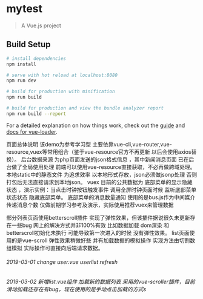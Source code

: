 # mytest

> A Vue.js project

## Build Setup

``` bash
# install dependencies
npm install

# serve with hot reload at localhost:8080
npm run dev

# build for production with minification
npm run build

# build for production and view the bundle analyzer report
npm run build --report
```

For a detailed explanation on how things work, check out the [guide](http://vuejs-templates.github.io/webpack/) and [docs for vue-loader](http://vuejs.github.io/vue-loader).

页面总体说明 
该demo为参考学习型 主要依靠vue-cli,vue-router,vue-resource,vuex等常用组合（鉴于vue-resource官方不再更新 以后会使用axios替换）。 
后台数据来源 为php页面发送的json格式信息 ，其中新闻消息页面 已在后台做了全局使用处理 前端可以使用vue-resource直接获取，不必再做跨域处理。
本地static中的静态文件 为追求效率 以本地形式存放，json必须做jsonp处理 否则 打包后无法直接请求到本地json。
vuex 目前的公共数据为 底部菜单的显示隐藏状态 ，演示实例：当点击时钟按钮触发事件 调用全屏时钟页面时候 监听底部菜单状态状态 隐藏底部菜单。
底部菜单的消息数量通知 使用的是bus.js作为中间媒介传递消息个数 仅做前期学习参考及演示，实际使用推荐vuex来管理数据

部分列表页面使用betterscroll插件 实现了弹性效果，但该插件据说很久未更新存在一些bug 网上的解决方式并非100%有效 比如数据加载 dom渲染 和betterscroll初始化未执行 可能导致第一次进入的时候 没有弹性效果。 
list页面使用的是vue-scroll 弹性效果稍微好些 并有加载数据的模拟操作 实现方法由切割数组模拟 实际操作可直接向后端请求数据。

######  2019-03-01 change  user.vue userlist refresh 
######  2019-03-02  新增list.vue组件 加载新的数据列表 采用的vue-scroller插件，目前滑动加载还存在有bug，现在使用的是手动点击加载的方式s
